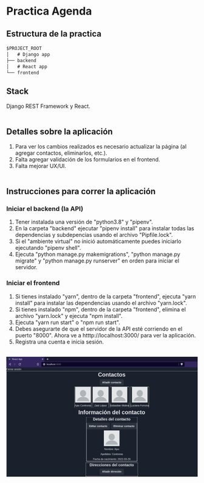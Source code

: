 # Practica Agenda

## Estructura de la practica

```
$PROJECT_ROOT
│   # Django app
├── backend
│   # React app
└── frontend
```

## Stack

Django REST Framework y React.
<br>
<br>

## Detalles sobre la aplicación

1. Para ver los cambios realizados es necesario actualizar la página (al agregar contactos, eliminarlos, etc.).
2. Falta agregar validación de los formularios en el frontend.
3. Falta mejorar UX/UI.
   <br>
   <br>

## Instrucciones para correr la aplicación

### Iniciar el backend (la API)

1. Tener instalada una versión de "python3.8" y "pipenv".
2. En la carpeta "backend" ejecutar "pipenv install" para instalar todas las dependencias y subdepencias usando el archivo "Pipfile.lock".
3. Si el "ambiente virtual" no inició automáticamente puedes iniciarlo ejecutando "pipenv shell".
4. Ejecuta "python manage.py makemigrations", "python manage.py migrate" y "python manage.py runserver" en orden para iniciar el servidor.

### Iniciar el frontend

1. Si tienes instalado "yarn", dentro de la carpeta "frontend", ejecuta "yarn install" para instalar las dependencias usando el archivo "yarn.lock".
2. Si tienes instalado "npm", dentro de la carpeta "frontend", elimina el archivo "yarn.lock" y ejecuta "npm install".
3. Ejecuta "yarn run start" o "npm run start".
4. Debes asegurarte de que el servidor de la API esté corriendo en el puerto "8000". Ahora ve a htttp://localhost:3000/ para ver la aplicación.
5. Registra una cuenta e inicia sesión.
   <br>
   <br>

![App image](/static/app.png)
